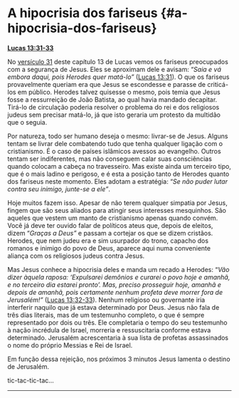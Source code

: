 # A hipocrisia dos fariseus {#a-hipocrisia-dos-fariseus}

[**Lucas 13:31-33**](http://bibliaonline.com.br/acf/lc/13/31-33)

No [versículo 31](http://bibliaonline.com.br/acf/lc/13/31) deste capítulo 13 de Lucas vemos os fariseus preocupados com a segurança de Jesus. Eles se aproximam dele e avisam: “_Saia e vá embora daqui, pois Herodes quer matá-lo”_ ([Lucas 13:31](http://bibliaonline.com.br/acf/lc/13/31)). O que os fariseus provavelmente queriam era que Jesus se escondesse e parasse de criticá-los em público. Herodes talvez quisesse o mesmo, pois temia que Jesus fosse a ressurreição de João Batista, ao qual havia mandado decapitar. Tirá-lo de circulação poderia resolver o problema do rei e dos religiosos judeus sem precisar matá-lo, já que isto geraria um protesto da multidão que o seguia.

Por natureza, todo ser humano deseja o mesmo: livrar-se de Jesus. Alguns tentam se livrar dele combatendo tudo que tenha qualquer ligação com o cristianismo. É o caso de países islâmicos avessos ao evangelho. Outros tentam ser indiferentes, mas não conseguem calar suas consciências quando colocam a cabeça no travesseiro. Mas existe ainda um terceiro tipo, que é o mais ladino e perigoso, e é esta a posição tanto de Herodes quanto dos fariseus neste momento. Eles adotam a estratégia: “_Se não puder lutar contra seu inimigo, junte-se a ele”_.

Hoje muitos fazem isso. Apesar de não terem qualquer simpatia por Jesus, fingem que são seus aliados para atingir seus interesses mesquinhos. São aqueles que vestem um manto de cristianismo apenas quando convém. Você já deve ter ouvido falar de políticos ateus que, depois de eleitos, dizem “_Graças a Deus”_ e passam a cortejar os que se dizem cristãos. Herodes, que nem judeu era e sim usurpador do trono, capacho dos romanos e inimigo do povo de Deus, aparece aqui numa conveniente aliança com os religiosos judeus contra Jesus.

Mas Jesus conhece a hipocrisia deles e manda um recado a Herodes: “_Vão dizer àquela raposa: ‘Expulsarei demônios e curarei o povo hoje e amanhã, e no terceiro dia estarei pronto’. Mas, preciso prosseguir hoje, amanhã e depois de amanhã, pois certamente nenhum profeta deve morrer fora de Jerusalém!”_ ([Lucas 13:32-33](http://bibliaonline.com.br/acf/lc/13/32-33)). Nenhum religioso ou governante iria interferir naquilo que já estava determinado por Deus. Jesus não fala de três dias literais, mas de um testemunho completo, o que é sempre representado por dois ou três. Ele completaria o tempo do seu testemunho à nação incrédula de Israel, morreria e ressuscitaria conforme estava determinado. Jerusalém acrescentaria à sua lista de profetas assassinados o nome do próprio Messias e Rei de Israel.

Em função dessa rejeição, nos próximos 3 minutos Jesus lamenta o destino de Jerusalém.

tic-tac-tic-tac...

*****